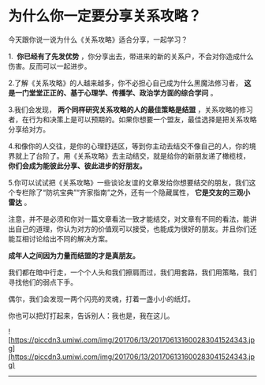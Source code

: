 # 为什么你一定要分享关系攻略？

今天跟你说一说为什么《关系攻略》适合分享，一起学习？

1.  **你已经有了先发优势** ，你分享出去，带进来的新的关系户，不会对你造成什么伤害。反而可以一起进步。

2.了解《关系攻略》的人越来越多，你不必担心自己成为什么黑魔法修习者， **这是一门堂堂正正的、基于心理学、传播学、政治学方面的综合学问** 。

3.我们会发现， **两个同样研究关系攻略的人的最佳策略是结盟** ，关系攻略的修习者，在行为和决策上是可以预期的。如果你想要一个盟友，最佳选择是把关系攻略分享给对方。

4.和像你的人交往，是你的心理舒适区，等到你主动去结交不像自己的人，你的境界就上了台阶了。用《关系攻略》去主动结交，就是给你的新朋友递了橄榄枝， **你们会成为能彼此分享、彼此进步的好朋友。**

5.你可以试试把《关系攻略》一些谈论友谊的文章发给你想要结交的朋友，我们这个专栏除了“防坑宝典”“齐家指南”之外，还有一个隐藏属性， **它是交友的三观小雷达** 。

注意，并不是必须和你对一篇文章看法一致才能结交，对文章有不同的看法，能讲出自己的道理，你认为对方的价值观可以接受，也能成为很好的朋友。并且你们还能互相讨论给出不同的解决方案。

 **成年人之间因为力量而结盟的才是真朋友。**

我们都在暗中行走，一个个人头和我们擦肩而过，我们用套路，我们用策略，我们寻找他们的弱点下手。

偶尔，我们会发现一两个闪亮的灵魂，打着一盏小小的纸灯。

你也可以把灯打起来，告诉别人：我也是，我在这儿。

![https://piccdn3.umiwi.com/img/201706/13/201706131600283041524343.jpg](https://piccdn3.umiwi.com/img/201706/13/201706131600283041524343.jpg)

---

